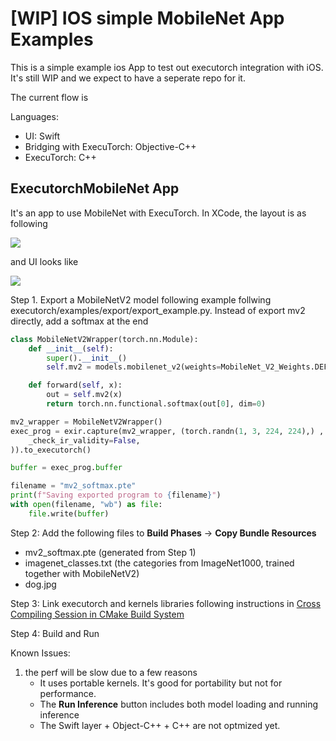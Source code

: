 # [WIP] IOS simple MobileNet App Examples

This is a simple example ios App to test out executorch integration with iOS. It's still WIP and we expect to have a seperate repo for it.

The current flow is

Languages:

- UI: Swift
- Bridging with ExecuTorch: Objective-C++
- ExecuTorch: C++

## ExecutorchMobileNet App

It's an app to use MobileNet with ExecuTorch. In XCode, the layout is as following

![](./executorch_mobilenet_xcode.png)

and UI looks like

![](./executorch_mobilenet_ui.png)

Step 1. Export a MobileNetV2 model following example follwing executorch/examples/export/export_example.py. Instead of export mv2 directly, add a softmax at the end
```python
class MobileNetV2Wrapper(torch.nn.Module):
    def __init__(self):
        super().__init__()
        self.mv2 = models.mobilenet_v2(weights=MobileNet_V2_Weights.DEFAULT).eval()

    def forward(self, x):
        out = self.mv2(x)
        return torch.nn.functional.softmax(out[0], dim=0)

mv2_wrapper = MobileNetV2Wrapper()
exec_prog = exir.capture(mv2_wrapper, (torch.randn(1, 3, 224, 224),) , exir.CaptureConfig(enable_aot=True, _unlift=False)).to_edge(exir.EdgeCompileConfig(
    _check_ir_validity=False,
)).to_executorch()

buffer = exec_prog.buffer

filename = "mv2_softmax.pte"
print(f"Saving exported program to {filename}")
with open(filename, "wb") as file:
    file.write(buffer)
```

Step 2:
Add the following files to **Build Phases** -> **Copy Bundle Resources**
- mv2_softmax.pte (generated from Step 1)
- imagenet_classes.txt (the categories from ImageNet1000, trained together with MobileNetV2)
- dog.jpg

Step 3:
Link executorch and kernels libraries following instructions in [Cross Compiling Session in CMake Build System](../../executorch/docs/website/docs/tutorials/cmake_build_system.md)

Step 4:
Build and Run


Known Issues:
1. the perf will be slow due to a few reasons
    - It uses portable kernels. It's good for portability but not for performance.
    - The **Run Inference** button includes both model loading and running inference
    - The Swift layer + Object-C++ + C++ are not optmized yet.
